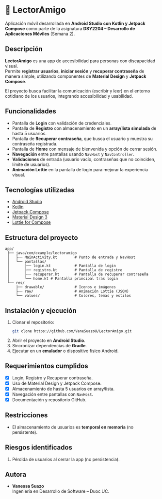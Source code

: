 # 📱 LectorAmigo

Aplicación móvil desarrollada en **Android Studio con Kotlin y Jetpack Compose** como parte de la asignatura **DSY2204 – Desarrollo de Aplicaciones Móviles** (Semana 2).

## Descripción

**LectorAmigo** es una app de accesibilidad para personas con discapacidad visual.  
Permite **registrar usuarios**, **iniciar sesión** y **recuperar contraseña** de manera simple, utilizando componentes de **Material Design** y **Jetpack Compose**.

El proyecto busca facilitar la comunicación (escribir y leer) en el entorno cotidiano de los usuarios, integrando accesibilidad y usabilidad.

##  Funcionalidades

- Pantalla de **Login** con validación de credenciales.
- Pantalla de **Registro** con almacenamiento en un **array/lista simulada** de hasta 5 usuarios.
- Pantalla de **Recuperar contraseña**, que busca el usuario y muestra su contraseña registrada.
- Pantalla de **Home** con mensaje de bienvenida y opción de cerrar sesión.
- **Navegación** entre pantallas usando `NavHost` y `NavController`.
- **Validaciones** de entrada (usuario vacío, contraseñas que no coinciden, límite de usuarios).
- **Animación Lottie** en la pantalla de login para mejorar la experiencia visual.

##  Tecnologías utilizadas

- [Android Studio](https://developer.android.com/studio)
- [Kotlin](https://kotlinlang.org/)
- [Jetpack Compose](https://developer.android.com/jetpack/compose)
- [Material Design 3](https://m3.material.io/)
- [Lottie for Compose](https://airbnb.io/lottie/#/android-compose)

##  Estructura del proyecto

```
app/
 ├── java/com/example/lectoramigo
 │   ├── MainActivity.kt        # Punto de entrada y NavHost
 │   └── pantallas/
 │       ├── login.kt           # Pantalla de login
 │       ├── registro.kt        # Pantalla de registro
 │       ├── recuperar.kt       # Pantalla de recuperar contraseña
 │       └── home.kt # Pantalla principal tras login
 └── res/
     ├── drawable/              # Iconos e imágenes
     ├── raw/                   # Animación Lottie (JSON)
     └── values/                # Colores, temas y estilos
```

##  Instalación y ejecución

1. Clonar el repositorio:
   ```bash
   git clone https://github.com/VaneSuazoU/LectorAmigo.git
   ```
2. Abrir el proyecto en **Android Studio**.
3. Sincronizar dependencias de **Gradle**.
4. Ejecutar en un **emulador** o dispositivo físico Android.

##  Requerimientos cumplidos

- [x] Login, Registro y Recuperar contraseña.
- [x] Uso de Material Design y Jetpack Compose.
- [x] Almacenamiento de hasta 5 usuarios en array/lista.
- [x] Navegación entre pantallas con `NavHost`.
- [x] Documentación y repositorio GitHub.

##  Restricciones

- El almacenamiento de usuarios es **temporal en memoria** (no persistente).

##  Riesgos identificados

1. Pérdida de usuarios al cerrar la app (no persistencia).


##  Autora

- **Vanessa Suazo**  
  Ingeniería en Desarrollo de Software – Duoc UC.

